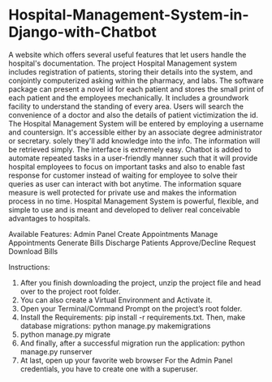 # Hospital-Management-System-in-Django-with-Chatbot
A website which offers several useful features that let users handle the hospital's documentation. The project Hospital Management system includes registration of patients, storing their details into the system, and conjointly computerized asking within the pharmacy, and labs. The software package can present a novel id for each patient and stores the small print of each patient and the employees mechanically. It includes a groundwork facility to understand the standing of every area. Users will search the convenience of a doctor and also the details of patient victimization the id. The Hospital Management System will be entered by employing a username and countersign. It's accessible either by an associate degree administrator or secretary. solely they'll add knowledge into the info. The information will be retrieved simply. The interface is extremely easy. Chatbot is added to automate repeated tasks in a user-friendly manner such that it will provide hospital employees to focus on important tasks and also to enable fast response for customer instead of waiting for employee to solve their queries as user can interact with bot anytime. The information square measure is well protected for private use and makes the information process in no time. Hospital Management System is powerful, flexible, and simple to use and is meant and developed to deliver real conceivable advantages to hospitals. 

Available Features: Admin Panel Create Appointments Manage Appointments Generate Bills Discharge Patients Approve/Decline Request Download Bills

Instructions:

1. After you finish downloading the project, unzip the project file and head over to the project root folder.
2. You can also create a Virtual Environment and Activate it.
3. Open your Terminal/Command Prompt on the project’s root folder.
4. Install the Requirements: pip install -r requirements.txt. Then, make database migrations: python manage.py makemigrations
5. python manage.py migrate
6. And finally, after a successful migration run the application: python manage.py runserver
7. At last, open up your favorite web browser For the Admin Panel credentials, you have to create one with a superuser.
